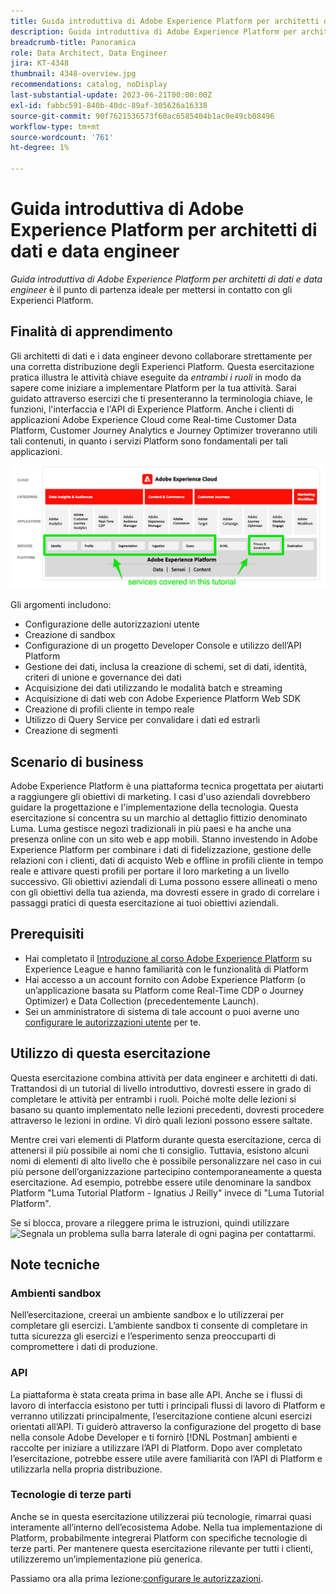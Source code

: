 ```yaml
---
title: Guida introduttiva di Adobe Experience Platform per architetti di dati e data engineer
description: Guida introduttiva di Adobe Experience Platform per architetti di dati e data engineer.
breadcrumb-title: Panoramica
role: Data Architect, Data Engineer
jira: KT-4348
thumbnail: 4348-overview.jpg
recommendations: catalog, noDisplay
last-substantial-update: 2023-06-21T00:00:00Z
exl-id: fabbc591-840b-40dc-89af-305626a16338
source-git-commit: 90f7621536573f60ac6585404b1ac0e49cb08496
workflow-type: tm+mt
source-wordcount: '761'
ht-degree: 1%

---
```


# Guida introduttiva di Adobe Experience Platform per architetti di dati e data engineer

<!--5min-->

_Guida introduttiva di Adobe Experience Platform per architetti di dati e data engineer_ è il punto di partenza ideale per mettersi in contatto con gli Experienci Platform.


<!--How do we address ETL-->

## Finalità di apprendimento

Gli architetti di dati e i data engineer devono collaborare strettamente per una corretta distribuzione degli Experienci Platform. Questa esercitazione pratica illustra le attività chiave eseguite da _entrambi i ruoli_ in modo da sapere come iniziare a implementare Platform per la tua attività. Sarai guidato attraverso esercizi che ti presenteranno la terminologia chiave, le funzioni, l&#39;interfaccia e l&#39;API di Experience Platform. Anche i clienti di applicazioni Adobe Experience Cloud come Real-time Customer Data Platform, Customer Journey Analytics e Journey Optimizer troveranno utili tali contenuti, in quanto i servizi Platform sono fondamentali per tali applicazioni.

![Marketecture di Adobe Experience Cloud che evidenzia i servizi Platform descritti in questo tutorial: identità, profilo, segmentazione, acquisizione, query e governance](assets/marketecture.png)

Gli argomenti includono:

* Configurazione delle autorizzazioni utente
* Creazione di sandbox
* Configurazione di un progetto Developer Console e utilizzo dell’API Platform
* Gestione dei dati, inclusa la creazione di schemi, set di dati, identità, criteri di unione e governance dei dati
* Acquisizione dei dati utilizzando le modalità batch e streaming
* Acquisizione di dati web con Adobe Experience Platform Web SDK
* Creazione di profili cliente in tempo reale
* Utilizzo di Query Service per convalidare i dati ed estrarli
* Creazione di segmenti

## Scenario di business

Adobe Experience Platform è una piattaforma tecnica progettata per aiutarti a raggiungere gli obiettivi di marketing. I casi d&#39;uso aziendali dovrebbero guidare la progettazione e l&#39;implementazione della tecnologia. Questa esercitazione si concentra su un marchio al dettaglio fittizio denominato Luma. Luma gestisce negozi tradizionali in più paesi e ha anche una presenza online con un sito web e app mobili. Stanno investendo in Adobe Experience Platform per combinare i dati di fidelizzazione, gestione delle relazioni con i clienti, dati di acquisto Web e offline in profili cliente in tempo reale e attivare questi profili per portare il loro marketing a un livello successivo. Gli obiettivi aziendali di Luma possono essere allineati o meno con gli obiettivi della tua azienda, ma dovresti essere in grado di correlare i passaggi pratici di questa esercitazione ai tuoi obiettivi aziendali.

## Prerequisiti

* Hai completato il [Introduzione al corso Adobe Experience Platform](https://experienceleague.adobe.com/?recommended=ExperiencePlatform-U-1-2020.1&amp;lang=it) su Experience League e hanno familiarità con le funzionalità di Platform
* Hai accesso a un account fornito con Adobe Experience Platform (o un’applicazione basata su Platform come Real-Time CDP o Journey Optimizer) e Data Collection (precedentemente Launch).
* Sei un amministratore di sistema di tale account o puoi averne uno [configurare le autorizzazioni utente](configure-permissions.md) per te.

## Utilizzo di questa esercitazione

Questa esercitazione combina attività per data engineer e architetti di dati. Trattandosi di un tutorial di livello introduttivo, dovresti essere in grado di completare le attività per entrambi i ruoli. Poiché molte delle lezioni si basano su quanto implementato nelle lezioni precedenti, dovresti procedere attraverso le lezioni in ordine. Vi dirò quali lezioni possono essere saltate.

Mentre crei vari elementi di Platform durante questa esercitazione, cerca di attenersi il più possibile ai nomi che ti consiglio. Tuttavia, esistono alcuni nomi di elementi di alto livello che è possibile personalizzare nel caso in cui più persone dell’organizzazione partecipino contemporaneamente a questa esercitazione. Ad esempio, potrebbe essere utile denominare la sandbox Platform &quot;Luma Tutorial Platform - Ignatius J Reilly&quot; invece di &quot;Luma Tutorial Platform&quot;.

Se si blocca, provare a rileggere prima le istruzioni, quindi utilizzare ![Segnala un problema](https://experienceleague.adobe.com/assets/img/feedback.svg) sulla barra laterale di ogni pagina per contattarmi.

## Note tecniche

### Ambienti sandbox

Nell’esercitazione, creerai un ambiente sandbox e lo utilizzerai per completare gli esercizi. L’ambiente sandbox ti consente di completare in tutta sicurezza gli esercizi e l’esperimento senza preoccuparti di compromettere i dati di produzione.

### API

La piattaforma è stata creata prima in base alle API. Anche se i flussi di lavoro di interfaccia esistono per tutti i principali flussi di lavoro di Platform e verranno utilizzati principalmente, l’esercitazione contiene alcuni esercizi orientati all’API. Ti guiderò attraverso la configurazione del progetto di base nella console Adobe Developer e ti fornirò [!DNL Postman] ambienti e raccolte per iniziare a utilizzare l’API di Platform. Dopo aver completato l’esercitazione, potrebbe essere utile avere familiarità con l’API di Platform e utilizzarla nella propria distribuzione.

### Tecnologie di terze parti

Anche se in questa esercitazione utilizzerai più tecnologie, rimarrai quasi interamente all’interno dell’ecosistema Adobe. Nella tua implementazione di Platform, probabilmente integrerai Platform con specifiche tecnologie di terze parti. Per mantenere questa esercitazione rilevante per tutti i clienti, utilizzeremo un’implementazione più generica.

Passiamo ora alla prima lezione:[configurare le autorizzazioni](configure-permissions.md).

